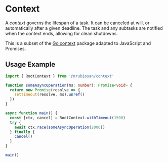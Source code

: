 # Context
A *context* governs the lifespan of a task. It can be canceled at will, or automatically after a given deadline.
The task and any subtasks are notified when the context ends, allowing for clean shutdowns.

This is a subset of the [Go context](https://pkg.go.dev/context) package adapted to JavaScript and Promises.

## Usage Example

```typescript
import { RootContext } from '@mrubiosan/context'

function someAsyncOperation(ms: number): Promise<void> {
  return new Promise(resolve => {
    setTimeout(resolve, ms).unref()
  })
}

async function main() {
  const [ctx, cancel] = RootContext.withTimeout(1500)
  try {
    await ctx.race(someAsyncOperation(2000))
  } finally {
    cancel()
  }
}

main()

```

